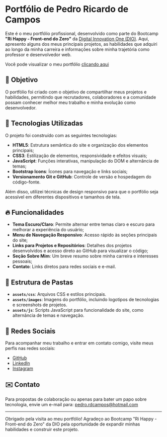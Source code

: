 # Portfólio de Pedro Ricardo de Campos

Este é o meu portfólio profissional, desenvolvido como parte do Bootcamp **"Ri Happy - Front-end do Zero"** da [Digital Innovation One (DIO)](https://www.dio.me/). Aqui, apresento alguns dos meus principais projetos, as habilidades que adquiri ao longo da minha carreira e informações sobre minha trajetória como professor e desenvolvedor web.

Você pode visualizar o meu portfólio [clicando aqui](https://pedrordcampos.github.io/portfolio-pedrordcampos/)

## 🎯 Objetivo
O portfólio foi criado com o objetivo de compartilhar meus projetos e habilidades, permitindo que recrutadores, colaboradores e a comunidade possam conhecer melhor meu trabalho e minha evolução como desenvolvedor.

## 🚀 Tecnologias Utilizadas

O projeto foi construído com as seguintes tecnologias:

- **HTML5**: Estrutura semântica do site e organização dos elementos principais;
- **CSS3**: Estilização de elementos, responsividade e efeitos visuais;
- **JavaScript**: Funções interativas, manipulação do DOM e alternância de temas;
- **Bootstrap Icons**: Ícones para navegação e links sociais;
- **Versionamento Git e GitHub**: Controle de versão e hospedagem do código-fonte.

Além disso, utilizei técnicas de design responsivo para que o portfólio seja acessível em diferentes dispositivos e tamanhos de tela.

## 🔥 Funcionalidades

- **Tema Escuro/Claro**: Permite alternar entre temas claro e escuro para melhorar a experiência do usuário;
- **Menu de Navegação Responsivo**: Acesso rápido às seções principais do site;
- **Links para Projetos e Repositórios**: Detalhes dos projetos desenvolvidos e acesso direto ao GitHub para visualizar o código;
- **Seção Sobre Mim**: Um breve resumo sobre minha carreira e interesses pessoais;
- **Contato**: Links diretos para redes sociais e e-mail.

## 📁 Estrutura de Pastas

- **`assets/css`**: Arquivos CSS e estilos principais.
- **`assets/images`**: Imagens do portfólio, incluindo logotipos de tecnologias e screenshots de projetos.
- **`assets/js`**: Scripts JavaScript para funcionalidade do site, como alternância de temas e navegação.

## 📲 Redes Sociais

Para acompanhar meu trabalho e entrar em contato comigo, visite meus perfis nas redes sociais:

- [GitHub](https://github.com/pedrordcampos)  
- [LinkedIn](https://www.linkedin.com/in/pedro-ricardo-de-campos/)  
- [Instagram](https://www.instagram.com/pedrordcampos75/)  

## ✉️ Contato

Para propostas de colaboração ou apenas para bater um papo sobre tecnologia, envie um e-mail para: pedro.rdcampos@hotmail.com

---

Obrigado pela visita ao meu portfólio! Agradeço ao Bootcamp "Ri Happy - Front-end do Zero" da DIO pela oportunidade de expandir minhas habilidades e construir este projeto.
